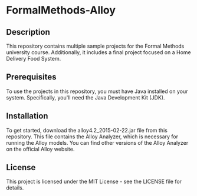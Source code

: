 # FormalMethods-Alloy

## Description
This repository contains multiple sample projects for the Formal Methods university course. Additionally, it includes a final project focused on a Home Delivery Food System.

## Prerequisites
To use the projects in this repository, you must have Java installed on your system. Specifically, you'll need the Java Development Kit (JDK).

## Installation
To get started, download the alloy4.2_2015-02-22.jar file from this repository. This file contains the Alloy Analyzer, which is necessary for running the Alloy models. You can find other versions of the Alloy Analyzer on the official Alloy website.

## License
This project is licensed under the MIT License - see the LICENSE file for details.


